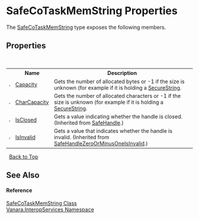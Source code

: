 # SafeCoTaskMemString Properties
 

The <a href="6d23abd3-8745-d88b-b84c-7be2ecffb3d7">SafeCoTaskMemString</a> type exposes the following members.


## Properties
&nbsp;<table><tr><th></th><th>Name</th><th>Description</th></tr><tr><td>![Public property](media/pubproperty.gif "Public property")</td><td><a href="739efb31-87f9-6492-3c77-086b1a26ac5d">Capacity</a></td><td>
Gets the number of allocated bytes or -1 if the size is unknown (for example if it is holding a <a href="http://msdn2.microsoft.com/en-us/library/7kt014s1" target="_blank">SecureString</a>.</td></tr><tr><td>![Public property](media/pubproperty.gif "Public property")</td><td><a href="118a4b10-03a3-fc16-7ba2-8ade1cfceb66">CharCapacity</a></td><td>
Gets the number of allocated characters or -1 if the size is unknown (for example if it is holding a <a href="http://msdn2.microsoft.com/en-us/library/7kt014s1" target="_blank">SecureString</a>.</td></tr><tr><td>![Public property](media/pubproperty.gif "Public property")</td><td><a href="http://msdn2.microsoft.com/en-us/library/k25x6640" target="_blank">IsClosed</a></td><td>
Gets a value indicating whether the handle is closed.
 (Inherited from <a href="http://msdn2.microsoft.com/en-us/library/7s3yckbh" target="_blank">SafeHandle</a>.)</td></tr><tr><td>![Public property](media/pubproperty.gif "Public property")</td><td><a href="http://msdn2.microsoft.com/en-us/library/15b8sk08" target="_blank">IsInvalid</a></td><td>
Gets a value that indicates whether the handle is invalid.
 (Inherited from <a href="http://msdn2.microsoft.com/en-us/library/s07831kw" target="_blank">SafeHandleZeroOrMinusOneIsInvalid</a>.)</td></tr></table>&nbsp;
<a href="#safecotaskmemstring-properties">Back to Top</a>

## See Also


#### Reference
<a href="6d23abd3-8745-d88b-b84c-7be2ecffb3d7">SafeCoTaskMemString Class</a><br /><a href="46913109-b3e0-3b59-6f7f-071f8aa90bf0">Vanara.InteropServices Namespace</a><br />